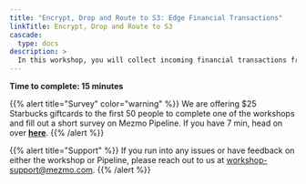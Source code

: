 ```yaml
---
title: "Encrypt, Drop and Route to S3: Edge Financial Transactions"
linkTitle: Encrypt, Drop and Route to S3
cascade:
  type: docs
description: >
  In this workshop, you will collect incoming financial transactions from edge devices, encrypt them in motion, filter, reduce and pass the information downstream to S3.  This is a common scenario in retail, banking and other industries with many complexities to consider.  A simplified version is presented to illustrate the fundamentals of the Mezmo Platform.
---
```


**Time to complete: 15 minutes**

{{% alert title="Survey" color="warning" %}}
We are offering $25 Starbucks giftcards to the first 50 people to complete one of the workshops and fill out a short survey on Mezmo Pipeline.  If you have 7 min, head on over **[here](https://go.mezmo.com/fy22q4-survey-workshop-platform)**.
{{% /alert %}}

{{% alert title="Support" %}} If you run into any issues or have feedback on either the workshop or Pipeline, please reach out to us at [workshop-support@mezmo.com](mailto:workshop-support@mezmo.com). {{% /alert %}}
